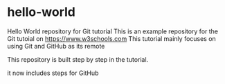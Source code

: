 # hello-world
Hello World repository for Git tutorial
This is an example repository for the Git tutoial on https://www.w3schools.com
This tutorial mainly focuses on using Git and GitHub as its remote

This repository is built step by step in the tutorial.

it now includes steps for GitHub
